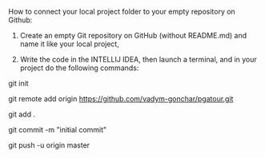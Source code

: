 How to connect your local project folder to your empty repository on Github:

1) Create an empty Git repository on GitHub (without README.md) and name it like your local project,

2) Write the code in the INTELLIJ IDEA, then launch a terminal, and in your project do the following commands:

git init

git remote add origin https://github.com/vadym-gonchar/pgatour.git

git add .

git commit -m "initial commit"

git push -u origin master
